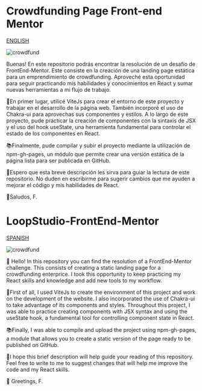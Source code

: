 # Crowdfunding Page Front-end Mentor

<a href="#englishReadme">ENGLISH</a>

![crowdfund](https://user-images.githubusercontent.com/108038008/209146761-c57a1169-59c6-4bcc-8bd4-964c5f261a9c.jpg)

<p>Buenas! En este repositorio podrás encontrar la resolución de un desafío de FrontEnd-Mentor. Este consiste en la creación de una landing page estática para un emprendimiento de crowdfunding. Aproveché esta oportunidad para seguir practicando mis habilidades y conocimientos en React y sumar nuevas herramientas a mi flujo de trabajo.</p>
<p>📌En primer lugar, utilicé ViteJs para crear el entorno de este proyecto y trabajar en el desarrollo de la página web. También incorporé el uso de Chakra-ui para aprovechas sus componentes y estilos. A lo largo de este proyecto, pude practicar la creación de componentes con la sintaxis de JSX y el uso del hook useState, una herramienta fundamental para controlar el estado de los componentes en React.</p>
<p>📚Finalmente, pude compilar y subir el proyecto mediante la utilización de npm-gh-pages, un módulo que permite crear una versión estática de la página lista para ser publicada en GitHub.</p>
<p>🔎Espero que esta breve descripción les sirva para guiar la lectura de este repositorio. No duden en escribirme para sugerir cambios que me ayuden a mejorar el código y mis habilidades de React.</p>
<p>🤖Saludos, F.</p>

<h1 id="englishReadme">LoopStudio-FrontEnd-Mentor</h1>

[SPANISH](#Crowdfunding-Page-Front-end-Mentor)

![crowdfund](https://user-images.githubusercontent.com/108038008/209146761-c57a1169-59c6-4bcc-8bd4-964c5f261a9c.jpg)

<p>📄 Hello! In this repository you can find the resolution of a FrontEnd-Mentor challenge. This consists of creating a static landing page for a crowdfunding enterprice. I took this opportunity to keep practicing my React skills and knowledge and add new tools to my workflow.</p>
<p>📌First of all, I used ViteJs to create the environment of this project and work on the development of the website. I also incorporated the use of Chakra-ui to take advantage of its components and styles. Throughout this project, I was able to practice creating components with JSX syntax and using the useState hook, a fundamental tool for controlling component state in React.</p>
<p>📚Finally, I was able to compile and upload the project using npm-gh-pages, a module that allows you to create a static version of the page ready to be published on GitHub.</p>
<p>🔎I hope this brief description will help guide your reading of this repository. Feel free to write to me to suggest changes that will help me improve the code and my React skills.</p>
<p>🤖 Greetings, F.</p>
